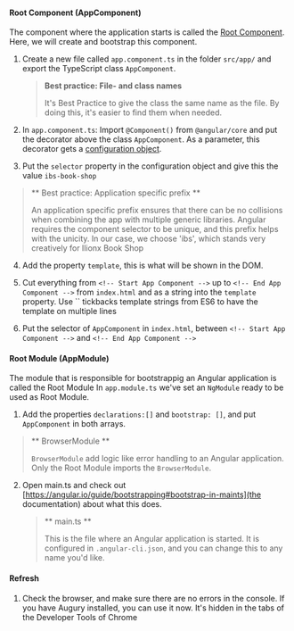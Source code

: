 #### Root Component (AppComponent)
The component where the application starts is called the [Root Component](https://angular.io/guide/bootstrapping). 
Here, we will create and bootstrap this component.

1. Create a new file called `app.component.ts` in the folder `src/app/` and export the TypeScript class `AppComponent`.
   
   > **Best practice: File- and class names**
   > 
   > It's Best Practice to give the class the same name as the file. By doing this, it's easier to find them when needed.
      
2. In `app.component.ts`: Import `@Component()` from `@angular/core` and put the decorator above the class `AppComponent`.
    As a parameter, this decorator gets a [configuration object](#component).
    
3. Put the `selector` property in the configuration object and give this the value `ibs-book-shop`
  > ** Best practice: Application specific prefix **
  > 
  > An application specific prefix ensures that there can be no collisions when combining the app with multiple generic libraries.
  > Angular requires the component selector to be unique, and this prefix helps with the unicity.
  > In our case, we choose 'ibs', which stands very creatively for Ilionx Book Shop
   
4. Add the property `template`, this is what will be shown in the DOM.

5. Cut everything from `<!-- Start App Component -->` up to `<!-- End App Component -->` from `index.html` and as a string into the `template` property. 
    Use \`\` tickbacks template strings from ES6 to have the template on multiple lines

6. Put the selector of `AppComponent` in `index.html`, between `<!-- Start App Component -->` and `<!-- End App Component -->` 

#### Root Module (AppModule)
The module that is responsible for bootstrappig an Angular application is called the Root Module
In `app.module.ts` we've set an `NgModule` ready to be used as Root Module.

1. Add the properties `declarations:[]` and `bootstrap: []`, and put `AppComponent` in both arrays.
  > ** BrowserModule **
  > 
  > `BrowserModule` add logic like error handling to an Angular application. Only the Root Module imports the `BrowserModule`.
  
2. Open main.ts and check out [https://angular.io/guide/bootstrapping#bootstrap-in-maints](the documentation) about what this does.
   > ** main.ts **
   > 
   > This is the file where an Angular application is started. It is configured in `.angular-cli.json`, and you can change this to any name you'd like.

#### Refresh
1. Check the browser, and make sure there are no errors in the console. 
   If you have Augury installed, you can use it now. It's hidden in the tabs of the Developer Tools of Chrome
